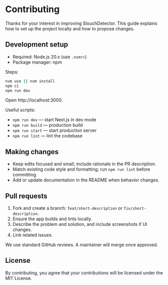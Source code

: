 # Contributing

Thanks for your interest in improving SlouchDetector. This guide explains how to set up the project locally and how to propose changes.

## Development setup

- Required: Node.js 20.x (use `.nvmrc`)
- Package manager: npm

Steps:

```bash
nvm use || nvm install
npm ci
npm run dev
```

Open http://localhost:3000.

Useful scripts:

- `npm run dev` — start Next.js in dev mode
- `npm run build` — production build
- `npm run start` — start production server
- `npm run lint` — lint the codebase

## Making changes

- Keep edits focused and small; include rationale in the PR description.
- Match existing code style and formatting; run `npm run lint` before committing.
- Add or update documentation in the README when behavior changes.

## Pull requests

1. Fork and create a branch: `feat/short-description` or `fix/short-description`.
2. Ensure the app builds and lints locally.
3. Describe the problem and solution, and include screenshots if UI changes.
4. Link related issues.

We use standard GitHub reviews. A maintainer will merge once approved.

## License

By contributing, you agree that your contributions will be licensed under the MIT License.

